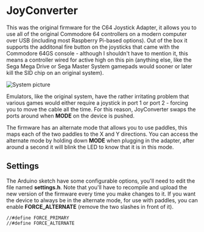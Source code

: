 # JoyConverter
This was the original firmware for the C64 Joystick Adapter, it allows you to use all of the original Commodore 64 controllers on a modern computer over USB (including most Raspberry Pi-based options). Out of the box it supports the additonal fire button on the joysticks that came with the Commodore 64GS console - although I shouldn't have to mention it, this means a controller wired for active high on this pin (anything else, like the Sega Mega Drive or Sega Master System gamepads would sooner or later kill the SID chip on an original system).

![System picture](https://github.com/tebl/C64-Joystick-Adapter/raw/main/gallery/system.jpg)

Emulators, like the original system, have the rather irritating problem that various games would either require a joystick in port 1 or port 2 - forcing you to move the cable all the time. For this reason, JoyConverter swaps the ports around when **MODE** on the device is pushed.

The firmware has an alternate mode that allows you to use paddles, this maps each of the two paddles to the X and Y directions. You can access the alternate mode by holding down **MODE** when plugging in the adapter, after around a second it will blink the LED to know that it is in this mode.

## Settings
The Arduino sketch have some configurable options, you'll need to edit the file named **settings.h**. Note that you'll have to recompile and upload the new version of the firmware every time you make changes to it. If you want the device to always be in the alternate mode, for use with paddles, you can enable **FORCE_ALTERNATE** (remove the two slashes in front of it).
```
//#define FORCE_PRIMARY
//#define FORCE_ALTERNATE
```